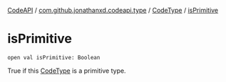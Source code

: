 [CodeAPI](../../index.md) / [com.github.jonathanxd.codeapi.type](../index.md) / [CodeType](index.md) / [isPrimitive](.)

# isPrimitive

`open val isPrimitive: Boolean`

True if this [CodeType](index.md) is a primitive type.

